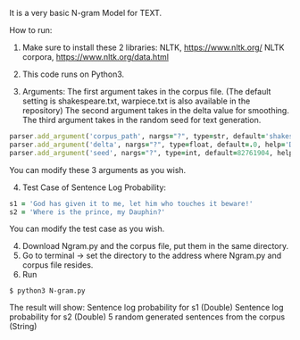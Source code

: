 It is a very basic N-gram Model for TEXT.

How to run:

1. Make sure to install these 2 libraries:
NLTK, https://www.nltk.org/
NLTK corpora, https://www.nltk.org/data.html

2. This code runs on Python3.

3. Arguments:
The first argument takes in the corpus file. (The default setting is shakespeare.txt, warpiece.txt is also available in the repository)
The second argument takes in the delta value for smoothing.
The third argument takes in the random seed for text generation.
```ruby
parser.add_argument('corpus_path', nargs="?", type=str, default='shakespeare.txt', help='Path to corpus file')
parser.add_argument('delta', nargs="?", type=float, default=.0, help='Delta value used for smoothing')
parser.add_argument('seed', nargs="?", type=int, default=82761904, help='Random seed used for text generation')
```
You can modify these 3 arguments as you wish.

4. Test Case of Sentence Log Probability:
```ruby
s1 = 'God has given it to me, let him who touches it beware!'
s2 = 'Where is the prince, my Dauphin?'
```
You can modify the test case as you wish.

4. Download Ngram.py and the corpus file, put them in the same directory.
5. Go to terminal -> set the directory to the address where Ngram.py and corpus file resides.
6. Run 
```
$ python3 N-gram.py
```

The result will show:
Sentence log probability for s1 (Double)
Sentence log probability for s2 (Double)
5 random generated sentences from the corpus (String)

